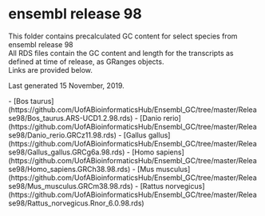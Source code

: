 # ensembl release 98

<p>This folder contains precalculated GC content for select species from ensembl release 98<br>
All RDS files contain the GC content and length for the transcripts as defined at time of release, as GRanges objects.<br>
Links are provided below.</p>

<p>Last generated 15 November, 2019.</p>
- [Bos taurus](https://github.com/UofABioinformaticsHub/Ensembl_GC/tree/master/Release98/Bos_taurus.ARS-UCD1.2.98.rds)
- [Danio rerio](https://github.com/UofABioinformaticsHub/Ensembl_GC/tree/master/Release98/Danio_rerio.GRCz11.98.rds)
- [Gallus gallus](https://github.com/UofABioinformaticsHub/Ensembl_GC/tree/master/Release98/Gallus_gallus.GRCg6a.98.rds)
- [Homo sapiens](https://github.com/UofABioinformaticsHub/Ensembl_GC/tree/master/Release98/Homo_sapiens.GRCh38.98.rds)
- [Mus musculus](https://github.com/UofABioinformaticsHub/Ensembl_GC/tree/master/Release98/Mus_musculus.GRCm38.98.rds)
- [Rattus norvegicus](https://github.com/UofABioinformaticsHub/Ensembl_GC/tree/master/Release98/Rattus_norvegicus.Rnor_6.0.98.rds)